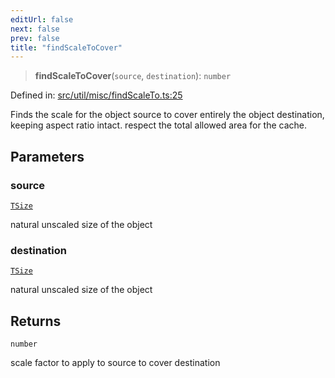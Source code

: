 ```yaml
---
editUrl: false
next: false
prev: false
title: "findScaleToCover"
---
```


> **findScaleToCover**(`source`, `destination`): `number`

Defined in: [src/util/misc/findScaleTo.ts:25](https://github.com/fabricjs/fabric.js/blob/977f797255d8c56b5b68360b0d45bed33697d2e8/src/util/misc/findScaleTo.ts#L25)

Finds the scale for the object source to cover entirely the object destination,
keeping aspect ratio intact.
respect the total allowed area for the cache.

## Parameters

### source

[`TSize`](/api/type-aliases/tsize/)

natural unscaled size of the object

### destination

[`TSize`](/api/type-aliases/tsize/)

natural unscaled size of the object

## Returns

`number`

scale factor to apply to source to cover destination
